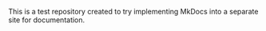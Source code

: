 This is a test repository created to try implementing MkDocs into a separate site for documentation.
